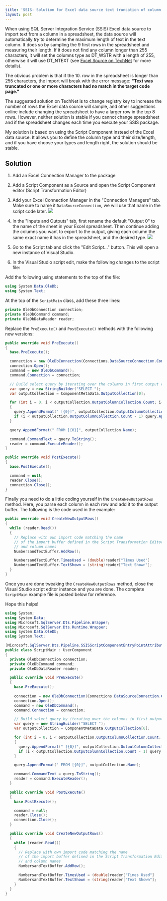 ```yaml
---
title: 'SSIS: Solution for Excel data source text truncation of column with more than 255 characters'
layout: post
---
```

When using SQL Server Integration Service (SSIS) Excel data source to import text from a column in a spreadsheet, the data source will automatically *try* to determine the maximum length of text in the text column. It does so by sampling the 9 first rows in the spreadsheet and measuring their length. If it does not find any column longer than 255 characters, it will set the columns type as DT_WSTR with a length of 255, otherwise it will use DT_NTEXT (see [Excel Source on TechNet](https://technet.microsoft.com/en-us/library/ms141683.aspx) for more details). 

<!--break-->

The obvious problem is that if the 10. row in the spreadsheet is longer than 255 characters, the import will break with the error message: **"Text was truncated or one or more characters had no match in the target code page."**

The suggested solution on TechNet is to change registry key to increase the number of rows the Excel data source will sample, and other suggestions online include changing the spreadsheet to have a larger row in the top 8 rows. However, neither solution is stable if you cannot change spreadsheet and if the spreadsheet changes each time you execute your SSIS package.

My solution is based on using the Script Component instead of the Excel data source. It allows you to define the column type and their size/length, and if you have choose your types and length right, the solution should be stable.

## Solution
1. Add an Excel Connection Manager to the package

2. Add a Script Component as a Source and open the Script Component editor (Script Transformation Editor)

  1. Add your Excel Connection Manager in the "Connection Managers" tab. Make sure to name it `DataSourceConnection`, we will use that name in the script code later.
  ![](/assets/ssis-excel-import-script-component-connection-manager.png)
  2. In the "Inputs and Outputs" tab, first rename the default "Output 0" to the name of the sheet in your Excel spreadsheet. Then continue adding the columns you want to export to the output, giving each column the same exact name it has in the spreadsheet, and the desired type.
  ![](/assets/ssis-excel-import-script-component-input-output.png)
  3. Go to the Script tab and click the "Edit Script..." button. This will open a new instance of Visual Studio.

3. In the Visual Studio script edit, make the following changes to the script file:

Add the following using statements to the top of the file:

~~~csharp
using System.Data.OleDb;
using System.Text;
~~~

At the top of the `ScriptMain` class, add these three lines:

~~~csharp
private OleDbConnection connection;
private OleDbCommand command;
private OleDbDataReader reader;
~~~

Replace the `PreExecute()` and `PostExecute()` methods with the following new versions:

~~~csharp
public override void PreExecute()
{
  base.PreExecute();

  connection = new OleDbConnection(Connections.DataSourceConnection.ConnectionString);
  connection.Open();
  command = new OleDbCommand();
  command.Connection = connection;

  // Build select query by iterating over the columns in first output collection
  var query = new StringBuilder("SELECT ");
  var outputCollection = ComponentMetaData.OutputCollection[0];

  for (int i = 0; i < outputCollection.OutputColumnCollection.Count; i++)
  {
    query.AppendFormat(" [{0}]", outputCollection.OutputColumnCollection[i].Name);
    if (i < outputCollection.OutputColumnCollection.Count - 1) query.Append(",");
  }

  query.AppendFormat(" FROM [{0}]", outputCollection.Name);

  command.CommandText = query.ToString();
  reader = command.ExecuteReader();
}

public override void PostExecute()
{
  base.PostExecute();

  command = null;
  reader.Close();
  connection.Close();
}
~~~

Finally you need to do a little coding yourself in the `CreateNewOutputRows` method. Here, you parse each column in each row and add it to the output buffer. The following is the code used in the example:

~~~csharp
public override void CreateNewOutputRows()
{
  while (reader.Read())
  {
    // Replace with own import code matching the name
    // of the import buffer defined in the Script Transformation Editor
    // and column names
    NumbersandTextBuffer.AddRow();

    NumbersandTextBuffer.TimesUsed = (double)reader["Times Used"]
    NumbersandTextBuffer.TextShown = (string)reader["Text Shown"];
  }                     
}
~~~

Once you are done tweaking the `CreateNewOutputRows` method, close the Visual Studio script editor instance and you are done. The complete `ScriptMain` example file is posted below for reference. 

Hope this helps!

~~~csharp
using System;
using System.Data;
using Microsoft.SqlServer.Dts.Pipeline.Wrapper;
using Microsoft.SqlServer.Dts.Runtime.Wrapper;
using System.Data.OleDb;
using System.Text;

[Microsoft.SqlServer.Dts.Pipeline.SSISScriptComponentEntryPointAttribute]
public class ScriptMain : UserComponent
{
  private OleDbConnection connection;
  private OleDbCommand command;
  private OleDbDataReader reader;

  public override void PreExecute()
  {
    base.PreExecute();
 
    connection = new OleDbConnection(Connections.DataSourceConnection.ConnectionString);
    connection.Open();
    command = new OleDbCommand();
    command.Connection = connection;

    // Build select query by iterating over the columns in first output collection
    var query = new StringBuilder("SELECT ");
    var outputCollection = ComponentMetaData.OutputCollection[0];

    for (int i = 0; i < outputCollection.OutputColumnCollection.Count; i++)
    {
      query.AppendFormat(" [{0}]", outputCollection.OutputColumnCollection[i].Name);
      if (i < outputCollection.OutputColumnCollection.Count - 1) query.Append(",");
    }

    query.AppendFormat(" FROM [{0}]", outputCollection.Name);

    command.CommandText = query.ToString();
    reader = command.ExecuteReader();
  }

  public override void PostExecute()
  {
    base.PostExecute();

    command = null;
    reader.Close();
    connection.Close();
  }

  public override void CreateNewOutputRows()
  {
    while (reader.Read())
    {
      // Replace with own import code matching the name
      // of the import buffer defined in the Script Transformation Editor
      // and column names
      NumbersandTextBuffer.AddRow();

      NumbersandTextBuffer.TimesUsed = (double)reader["Times Used"]
      NumbersandTextBuffer.TextShown = (string)reader["Text Shown"];
    }                     
  }
}
~~~
